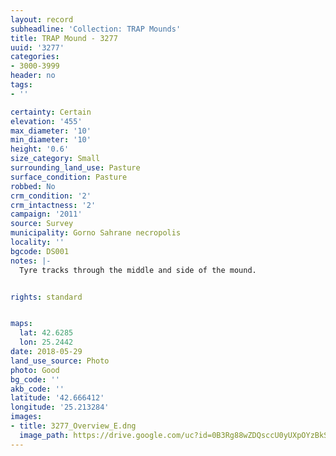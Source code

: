 ```yaml
---
layout: record
subheadline: 'Collection: TRAP Mounds'
title: TRAP Mound - 3277
uuid: '3277'
categories:
- 3000-3999
header: no
tags:
- ''

certainty: Certain
elevation: '455'
max_diameter: '10'
min_diameter: '10'
height: '0.6'
size_category: Small
surrounding_land_use: Pasture
surface_condition: Pasture
robbed: No
crm_condition: '2'
crm_intactness: '2'
campaign: '2011'
source: Survey
municipality: Gorno Sahrane necropolis
locality: ''
bgcode: DS001
notes: |-
  Tyre tracks through the middle and side of the mound.


rights: standard


maps:
  lat: 42.6285
  lon: 25.2442
date: 2018-05-29
land_use_source: Photo
photo: Good
bg_code: ''
akb_code: ''
latitude: '42.666412'
longitude: '25.213284'
images:
- title: 3277_Overview_E.dng
  image_path: https://drive.google.com/uc?id=0B3Rg88wZDQsccU0yUXpOYzBkS1E
---
```

